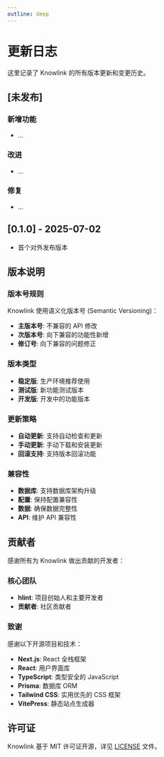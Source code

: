 ```yaml
---
outline: deep
---
```


# 更新日志

这里记录了 Knowlink 的所有版本更新和变更历史。

## [未发布]

### 新增功能

- ...

### 改进

- ...

### 修复

- ...

## [0.1.0] - 2025-07-02

- 首个对外发布版本

## 版本说明

### 版本号规则

Knowlink 使用语义化版本号 (Semantic Versioning)：

- **主版本号**: 不兼容的 API 修改
- **次版本号**: 向下兼容的功能性新增
- **修订号**: 向下兼容的问题修正

### 版本类型

- **稳定版**: 生产环境推荐使用
- **测试版**: 新功能测试版本
- **开发版**: 开发中的功能版本

### 更新策略

- **自动更新**: 支持自动检查和更新
- **手动更新**: 手动下载和安装更新
- **回滚支持**: 支持版本回滚功能

### 兼容性

- **数据库**: 支持数据库架构升级
- **配置**: 保持配置兼容性
- **数据**: 确保数据完整性
- **API**: 维护 API 兼容性

## 贡献者

感谢所有为 Knowlink 做出贡献的开发者：

### 核心团队

- **hlint**: 项目创始人和主要开发者
- **贡献者**: 社区贡献者

### 致谢

感谢以下开源项目和技术：

- **Next.js**: React 全栈框架
- **React**: 用户界面库
- **TypeScript**: 类型安全的 JavaScript
- **Prisma**: 数据库 ORM
- **Tailwind CSS**: 实用优先的 CSS 框架
- **VitePress**: 静态站点生成器

## 许可证

Knowlink 基于 MIT 许可证开源，详见 [LICENSE](../LICENSE) 文件。
